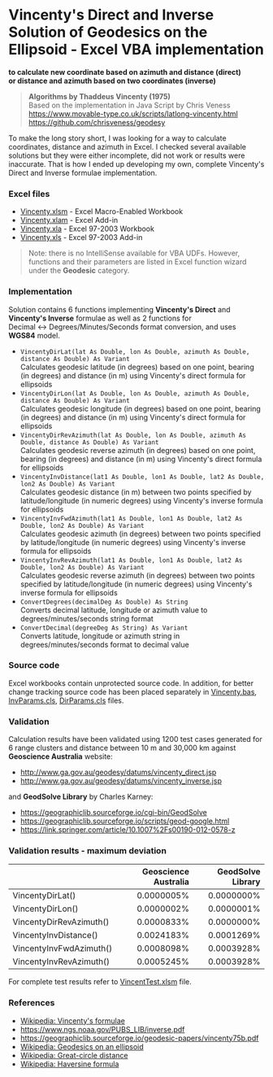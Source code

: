 # Vincenty's Direct and Inverse Solution of Geodesics on the Ellipsoid - Excel VBA implementation
**to calculate new coordinate based on azimuth and distance (direct)  
or distance and azimuth based on two coordinates (inverse)**
> **Algorithms by Thaddeus Vincenty (1975)**  
> Based on the implementation in Java Script by Chris Veness  
> https://www.movable-type.co.uk/scripts/latlong-vincenty.html  
> https://github.com/chrisveness/geodesy

To make the long story short, I was looking for a way to calculate coordinates, distance and azimuth in Excel.
I checked several available solutions but they were either incomplete, did not work or results were inaccurate.
That is how I ended up developing my own, complete Vincenty's Direct and Inverse formulae implementation.

### Excel files
+ [Vincenty.xlsm](../../raw/master/Vincenty.xlsm) - Excel Macro-Enabled Workbook
+ [Vincenty.xlam](../../raw/master/Vincenty.xlam) - Excel Add-in
+ [Vincenty.xla](../../raw/master/Vincenty.xla) - Excel 97-2003 Workbook
+ [Vincenty.xls](../../raw/master/Vincenty.xls) - Excel 97-2003 Add-in

> Note: there is no IntelliSense available for VBA UDFs. However, functions and their parameters are listed in Excel function wizard under the **Geodesic** category.

### Implementation
Solution contains 6 functions implementing **Vincenty's Direct** and **Vincenty's Inverse** formulae as well as 2 functions for Decimal&nbsp;↔&nbsp;Degrees/Minutes/Seconds format conversion, and uses **WGS84** model.

+ `VincentyDirLat(lat As Double, lon As Double, azimuth As Double, distance As Double) As Variant`  
Calculates geodesic latitude (in degrees) based on one point, bearing (in degrees) and distance (in m) using Vincenty's direct formula for ellipsoids
+ `VincentyDirLon(lat As Double, lon As Double, azimuth As Double, distance As Double) As Variant`  
Calculates geodesic longitude (in degrees) based on one point, bearing (in degrees) and distance (in m) using Vincenty's direct formula for ellipsoids
+ `VincentyDirRevAzimuth(lat As Double, lon As Double, azimuth As Double, distance As Double) As Variant`  
Calculates geodesic reverse azimuth (in degrees) based on one point, bearing (in degrees) and distance (in m) using Vincenty's direct formula for ellipsoids
+ `VincentyInvDistance(lat1 As Double, lon1 As Double, lat2 As Double, lon2 As Double) As Variant`  
Calculates geodesic distance (in m) between two points specified by latitude/longitude (in numeric degrees) using Vincenty's inverse formula for ellipsoids
+ `VincentyInvFwdAzimuth(lat1 As Double, lon1 As Double, lat2 As Double, lon2 As Double) As Variant`  
Calculates geodesic azimuth (in degrees) between two points specified by latitude/longitude (in numeric degrees) using Vincenty's inverse formula for ellipsoids
+ `VincentyInvRevAzimuth(lat1 As Double, lon1 As Double, lat2 As Double, lon2 As Double) As Variant`  
Calculates geodesic reverse azimuth (in degrees) between two points specified by latitude/longitude (in numeric degrees) using Vincenty's inverse formula for ellipsoids
+ `ConvertDegrees(decimalDeg As Double) As String`  
Converts decimal latitude, longitude or azimuth value to degrees/minutes/seconds string format
+ `ConvertDecimal(degreeDeg As String) As Variant`  
Converts latitude, longitude or azimuth string in degrees/minutes/seconds format to decimal value

### Source code
Excel workbooks contain unprotected source code. In addition, for better change tracking source code has been placed separately in [Vincenty.bas](Vincenty.bas), [InvParams.cls](InvParams.cls), [DirParams.cls](DirParams.cls) files.

### Validation
Calculation results have been validated using 1200 test cases generated for 6 range clusters and distance between 10 m and 30,000 km 
against **Geoscience Australia** website:
+ http://www.ga.gov.au/geodesy/datums/vincenty_direct.jsp
+ http://www.ga.gov.au/geodesy/datums/vincenty_inverse.jsp  

and **GeodSolve Library** by Charles Karney:
+ https://geographiclib.sourceforge.io/cgi-bin/GeodSolve
+ https://geographiclib.sourceforge.io/scripts/geod-google.html
+ https://link.springer.com/article/10.1007%2Fs00190-012-0578-z  

### Validation results - maximum deviation

&nbsp;|Geoscience Australia|GeodSolve Library
-----|-----:|-----:
VincentyDirLat()|0.0000005%|0.0000000%
VincentyDirLon()|0.0000002%|0.0000001%
VincentyDirRevAzimuth()|0.0000833%|0.0000000%
VincentyInvDistance()|0.0024183%|0.0001269%
VincentyInvFwdAzimuth()|0.0008098%|0.0003928%
VincentyInvRevAzimuth()|0.0005245%|0.0003928%

For complete test results refer to [VincentTest.xlsm](../../raw/master/VincentyTest.xlsm) file.

### References

+ [Wikipedia: Vincenty's formulae](https://en.wikipedia.org/wiki/Vincenty%27s_formulae)
+ https://www.ngs.noaa.gov/PUBS_LIB/inverse.pdf
+ https://geographiclib.sourceforge.io/geodesic-papers/vincenty75b.pdf
+ [Wikipedia: Geodesics on an ellipsoid](https://en.wikipedia.org/wiki/Geodesics_on_an_ellipsoid)
+ [Wikipedia: Great-circle distance](https://en.wikipedia.org/wiki/Great-circle_distance)
+ [Wikipedia: Haversine formula](https://en.wikipedia.org/wiki/Haversine_formula)
